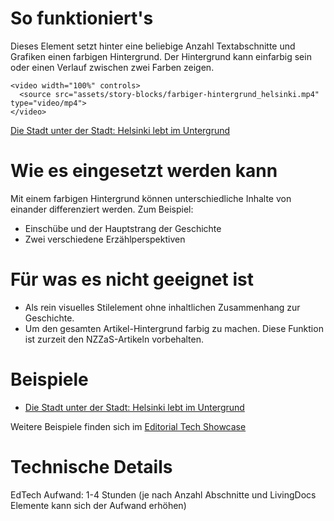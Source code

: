 # So funktioniert's

Dieses Element setzt hinter eine beliebige Anzahl Textabschnitte und Grafiken einen farbigen Hintergrund. Der Hintergrund kann einfarbig sein oder einen Verlauf zwischen zwei Farben zeigen.

```html|span-6
<video width="100%" controls>
  <source src="assets/story-blocks/farbiger-hintergrund_helsinki.mp4" type="video/mp4">
</video>
```

[Die Stadt unter der Stadt: Helsinki lebt im Untergrund](https://www.nzz.ch/visuals/helsinkis-bunker-die-stadt-unter-der-hauptstadt-von-finnland-ld.1694748)

# Wie es eingesetzt werden kann

Mit einem farbigen Hintergrund können unterschiedliche Inhalte von einander differenziert werden. Zum Beispiel:

- Einschübe und der Hauptstrang der Geschichte
- Zwei verschiedene Erzählperspektiven

# Für was es nicht geeignet ist

- Als rein visuelles Stilelement ohne inhaltlichen Zusammenhang zur Geschichte.
- Um den gesamten Artikel-Hintergrund farbig zu machen. Diese Funktion ist zurzeit den NZZaS-Artikeln vorbehalten.

# Beispiele

- [Die Stadt unter der Stadt: Helsinki lebt im Untergrund](https://www.nzz.ch/visuals/helsinkis-bunker-die-stadt-unter-der-hauptstadt-von-finnland-ld.1694748)

Weitere Beispiele finden sich im [Editorial Tech Showcase](https://nzzdev.github.io/ed-tech-project-showcase/?internal)

# Technische Details

EdTech Aufwand: 1-4 Stunden (je nach Anzahl Abschnitte und LivingDocs Elemente kann sich der Aufwand erhöhen)
